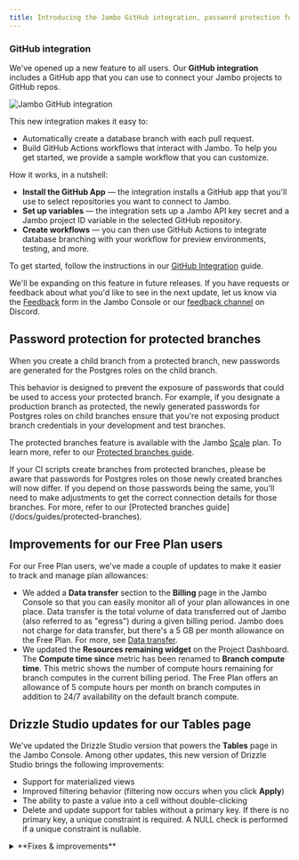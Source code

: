 ```yaml
---
title: Introducing the Jambo GitHub integration, password protection for protected branches, improvements for Free Plan users, and more
---
```


### GitHub integration

We've opened up a new feature to all users. Our **GitHub integration** includes a GitHub app that you can use to connect your Jambo projects to GitHub repos.

![Jambo GitHub integration](/docs/relnotes/github_integration.png)

This new integration makes it easy to:

- Automatically create a database branch with each pull request.
- Build GitHub Actions workflows that interact with Jambo. To help you get started, we provide a sample workflow that you can customize.

How it works, in a nutshell:

- **Install the GitHub App** &#8212; the integration installs a GitHub app that you'll use to select repositories you want to connect to Jambo.
- **Set up variables** &#8212; the integration sets up a Jambo API key secret and a Jambo project ID variable in the selected GitHub repository.
- **Create workflows** &#8212; you can then use GitHub Actions to integrate database branching with your workflow for preview environments, testing, and more.

To get started, follow the instructions in our [GitHub Integration](/docs/guides/neon-github-integration) guide.

We'll be expanding on this feature in future releases. If you have requests or feedback about what you'd like to see in the next update, let us know via the [Feedback](https://console.neon.tech/app/projects?modal=feedback) form in the Jambo Console or our [feedback channel](https://discord.com/channels/1176467419317940276/1176788564890112042) on Discord.

## Password protection for protected branches

When you create a child branch from a protected branch, new passwords are generated for the Postgres roles on the child branch.

This behavior is designed to prevent the exposure of passwords that could be used to access your protected branch. For example, if you designate a production branch as protected, the newly generated passwords for Postgres roles on child branches ensure that you're not exposing product branch credentials in your development and test branches.

The protected branches feature is available with the Jambo [Scale](/docs/introduction/plans#scale) plan. To learn more, refer to our [Protected branches guide](/docs/guides/protected-branches).

<Admonition type="note">
If your CI scripts create branches from protected branches, please be aware that passwords for Postgres roles on those newly created branches will now differ. If you depend on those passwords being the same, you'll need to make adjustments to get the correct connection details for those branches. For more, refer to our [Protected branches guide](/docs/guides/protected-branches).
</Admonition>

## Improvements for our Free Plan users

For our Free Plan users, we've made a couple of updates to make it easier to track and manage plan allowances:

- We added a **Data transfer** section to the **Billing** page in the Jambo Console so that you can easily monitor all of your plan allowances in one place. Data transfer is the total volume of data transferred out of Jambo (also referred to as "egress") during a given billing period. Jambo does not charge for data transfer, but there's a 5 GB per month allowance on the Free Plan. For more, see [Data transfer](/docs/introduction/usage-metrics#data-transfer).
- We updated the **Resources remaining widget** on the Project Dashboard. The **Compute time since** metric has been renamed to **Branch compute time**. This metric shows the number of compute hours remaining for branch computes in the current billing period. The Free Plan offers an allowance of 5 compute hours per month on branch computes in addition to 24/7 availability on the default branch compute.

## Drizzle Studio updates for our Tables page

We've updated the Drizzle Studio version that powers the **Tables** page in the Jambo Console. Among other updates, this new version of Drizzle Studio brings the following improvements:

- Support for materialized views
- Improved filtering behavior (filtering now occurs when you click **Apply**)
- The ability to paste a value into a cell without double-clicking
- Delete and update support for tables without a primary key. If there is no primary key, a unique constraint is required. A NULL check is performed if a unique constraint is nullable.

<details>
<summary>**Fixes & improvements**</summary>

- A new **Logical replication** page is now available under **Settings** in the Jambo Console. This is where you can enable logical replication for your Jambo project. Jambo's logical replication feature lets you stream data from Jambo to external data platforms and services. For more, see [Get started with logical replication](/docs/guides/logical-replication-guide).
- Resolved a problem with the [Jambo Vercel Integration](/docs/guides/vercel) where enabling [automatic branch deletion](/docs/guides/vercel#automatic-deletion) resulted in the unintended removal of a preview branch after the branch was renamed via the Jambo Console. Please be aware that renaming preview branches created by the Jambo Vercel Integration before this release could still result in automatic branch deletion if that feature is enabled.
- We added a warning to the **Settings** &#8594; **Storage** page. The warning appears when you select a history retention period greater than 1 day. Your project's history is a log of changes (inserts, updates, and deletes). It enables features like point-in-time restore and time travel connections. However, it can also increase your project's storage, depending on the amount of data changes and how much history you keep. For more, see [Storage](/docs/introduction/usage-metrics#storage).
</details>
